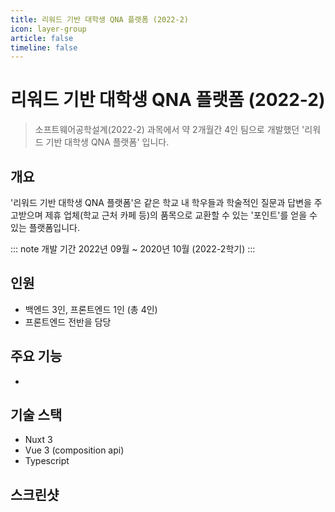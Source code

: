 ```yaml
---
title: 리워드 기반 대학생 QNA 플랫폼 (2022-2)
icon: layer-group
article: false
timeline: false
---
```


# 리워드 기반 대학생 QNA 플랫폼 (2022-2)

> 소프트웨어공학설계(2022-2) 과목에서 약 2개월간 4인 팀으로 개발했던 '리워드 기반 대학생 QNA 플랫폼' 입니다. 

## 개요

'리워드 기반 대학생 QNA 플랫폼'은 같은 학교 내 학우들과 학술적인 질문과 답변을 주고받으며
제휴 업체(학교 근처 카페 등)의 품목으로 교환할 수 있는 '포인트'를 얻을 수 있는 플랫폼입니다.

::: note 개발 기간
2022년 09월 ~ 2020년 10월 (2022-2학기)
:::

## 인원

- 백엔드 3인, 프론트엔드 1인 (총 4인)
- 프론트엔드 전반을 담당

## 주요 기능

- 

## 기술 스택

- Nuxt 3
- Vue 3 (composition api)
- Typescript

## 스크린샷

<!-- !['Laravel Wrapper' 관리자 콘솔 [메인페이지]](./laravel-wrapper/screenshot1.png)

!['Laravel Wrapper' 관리자 콘솔 [관심고객 관리]](./laravel-wrapper/screenshot2.png)

!['Laravel Wrapper' 관리자 콘솔 [당첨자 관리]](./laravel-wrapper/screenshot3.png) -->
